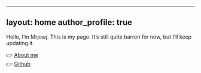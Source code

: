---
layout: home
author_profile: true
--

Hello, I’m Mrjowj. This is my page.
It’s still quite barren for now, but I’ll keep updating it.

👉 [About me](/about/)  
👉 [Github](https://github.com/Mrjowj)  
